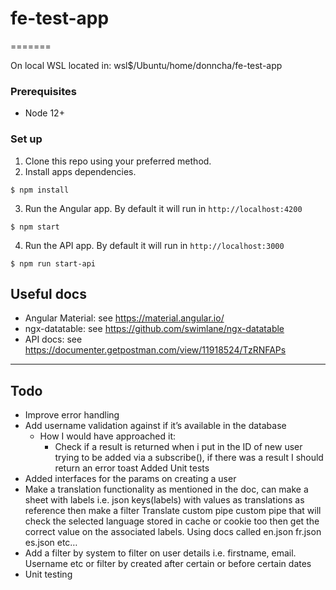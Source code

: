 # fe-test-app
=======

On local WSL located in:
wsl$/Ubuntu/home/donncha/fe-test-app

### Prerequisites
- Node 12+

### Set up

1. Clone this repo using your preferred method.
2. Install apps dependencies.
```
$ npm install
```
3. Run the Angular app. By default it will run in `http://localhost:4200`
```
$ npm start
```
4. Run the API app. By default it will run in `http://localhost:3000`
```
$ npm run start-api
```

## Useful docs

- Angular Material: see https://material.angular.io/
- ngx-datatable: see https://github.com/swimlane/ngx-datatable
- API docs: see https://documenter.getpostman.com/view/11918524/TzRNFAPs

---

## Todo

* Improve error handling
* Add username validation against if it’s available in the database
    * How I would have approached it:
        * Check if a result is returned when i put in the ID of new user trying to be added via a subscribe(), if there was a result I should return an error toast
          Added Unit tests
* Added interfaces for the params on creating a user
* Make a translation functionality as mentioned in the doc, can make a sheet with labels i.e. json keys(labels) with values as translations as reference then make a filter Translate custom pipe custom pipe  that will check the selected language stored in cache or cookie too then get the correct value on the associated labels. Using docs called en.json fr.json es.json etc…
* Add a filter by system to filter on user details i.e. firstname, email. Username etc or filter by created after certain or before certain dates 
* Unit testing
